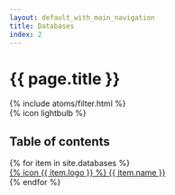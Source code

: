 ```yaml
---
layout: default_with_main_navigation
title: Databases
index: 2
---
```


<div class="container mx-auto">
  <div class="bg-sc-gray-5 rounded-lg mt-6 flex flex-row justify-between">
    <div class="p-10">
      <h1 class="text-sc-title-1-1 text-sc-gray-1 font-bold">{{ page.title }}</h1>
      {% include atoms/filter.html %}
    </div>
    <div class="hidden lg:block lg:mx-10">{% icon lightbulb %}</div>
  </div>

  <h2 class="font-bold text-sc-gray-1 text-sc-title-4-2 mt-12">Table of contents</h2>
  <div class="grid  grid-cols-2 lg:grid-cols-3 gap-6 mt-4 mb-24">
    {% for item in site.databases %}
    <a data-card="{{ item.name }}" href="/databases/{{ item.url }}/start.html"
      class="filterable-card bg-sc-gray-5 rounded-lg hover:shadow-lg cursor-pointer">
      <div class="mb-9 mt-6 flex flex-col items-center">
        <span class="w-12 h-12">{% icon {{ item.logo }} %}</span>
        <span class="mt-4 font-medium text-sc-gray-1 text-sc-text-6">{{ item.name }}</span>
      </div>
    </a>
    {% endfor %}
  </div>
</div>
